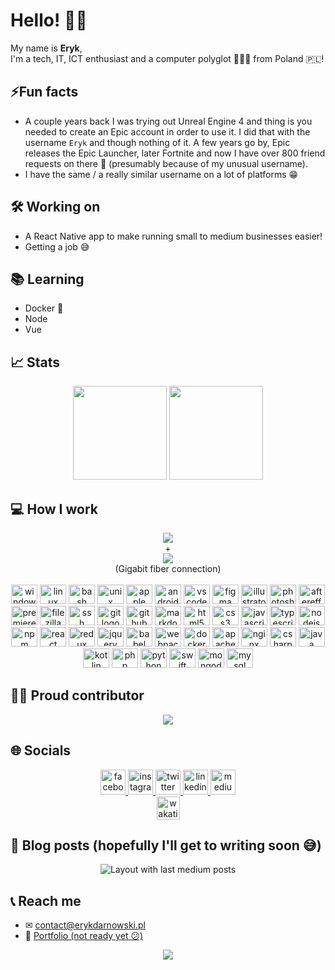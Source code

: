 # Hello! 👋🏼

My name is **Eryk**,\
I'm a tech, IT, ICT enthusiast and a computer polyglot 👨🏼‍💻 from Poland 🇵🇱!</p>

## ⚡Fun facts

- A couple years back I was trying out Unreal Engine 4 and thing is you needed to create an Epic account in order to use it. I did that with the username `Eryk` and though nothing of it. A few years go by, Epic releases the Epic Launcher, later Fortnite and now I have over 800 friend requests on there 🤯 (presumably because of my unusual username).
- I have the same / a really similar username on a lot of platforms 😁

## 🛠 Working on

- A React Native app to make running small to medium businesses easier!
- Getting a job 😅

## 📚 Learning

- Docker 🐳
- Node
- Vue

## 📈 Stats

<div align="center">
  <img src="https://github-readme-stats.vercel.app/api?show_icons=true&username=ErykDarnowski&theme=monokai&hide_border=true&include_all_commits=true&count_private=true" height="150" />
  <img src="https://github-readme-streak-stats.herokuapp.com/?user=ErykDarnowski&theme=monokai&hide_border=true" height="150" />
</div>

## 💻 How I work

<div align="center">
  <img src="https://user-images.githubusercontent.com/81530705/187747904-d2bfba91-28a6-4ae5-b7a5-e76c4d75727d.png" />
  <br />
  +
  <br />  
  <img src="https://user-images.githubusercontent.com/81530705/187747929-0bb81a9b-c71c-4546-a067-77bed7e5d26a.png" />
  <br />
  (Gigabit fiber connection)
  <br />
  <br />
  
  <img src="https://cdn.jsdelivr.net/gh/devicons/devicon/icons/windows8/windows8-original.svg" height="31" width="42" alt="windows8 logo" />
  <img src="https://cdn.jsdelivr.net/gh/devicons/devicon/icons/linux/linux-original.svg" height="31" width="42" alt="linux logo" />
  <img src="https://cdn.jsdelivr.net/gh/devicons/devicon/icons/bash/bash-original.svg" height="31" width="42" alt="bash logo" />
  <img src="https://cdn.jsdelivr.net/gh/devicons/devicon/icons/unix/unix-original.svg" height="31" width="42" alt="unix logo" />
  <img src="https://cdn.jsdelivr.net/gh/devicons/devicon/icons/apple/apple-original.svg" height="31" width="42" alt="apple logo" />
  <img src="https://cdn.jsdelivr.net/gh/devicons/devicon/icons/android/android-original.svg" height="31" width="42" alt="android logo" />
  <img src="https://cdn.jsdelivr.net/gh/devicons/devicon/icons/vscode/vscode-original.svg" height="31" width="42" alt="vscode logo" />
  <img src="https://cdn.jsdelivr.net/gh/devicons/devicon/icons/figma/figma-original.svg" height="31" width="42" alt="figma logo" />
  <img src="https://cdn.jsdelivr.net/gh/devicons/devicon/icons/illustrator/illustrator-plain.svg" height="31" width="42" alt="illustrator logo" />
  <img src="https://cdn.jsdelivr.net/gh/devicons/devicon/icons/photoshop/photoshop-plain.svg" height="31" width="42" alt="photoshop logo" />
  <img src="https://cdn.jsdelivr.net/gh/devicons/devicon/icons/aftereffects/aftereffects-original.svg" height="31" width="42" alt="aftereffects logo" />
  <img src="https://cdn.jsdelivr.net/gh/devicons/devicon/icons/premierepro/premierepro-plain.svg" height="31" width="42" alt="premierepro logo" />
  <img src="https://cdn.jsdelivr.net/gh/devicons/devicon/icons/filezilla/filezilla-plain.svg" height="31" width="42" alt="filezilla logo" />
  <img src="https://cdn.jsdelivr.net/gh/devicons/devicon/icons/ssh/ssh-original.svg" height="31" width="42" alt="ssh logo" />
  <img src="https://cdn.jsdelivr.net/gh/devicons/devicon/icons/git/git-original.svg" height="31" width="42" alt="git logo" />
  <img src="https://cdn.jsdelivr.net/gh/devicons/devicon/icons/github/github-original.svg" height="31" width="42" alt="github logo" />
  <img src="https://cdn.jsdelivr.net/gh/devicons/devicon/icons/markdown/markdown-original.svg" height="31" width="42" alt="markdown logo" />
  <img src="https://cdn.jsdelivr.net/gh/devicons/devicon/icons/html5/html5-original.svg" height="31" width="42" alt="html5 logo" />
  <img src="https://cdn.jsdelivr.net/gh/devicons/devicon/icons/css3/css3-original.svg" height="31" width="42" alt="css3 logo" />
  <img src="https://cdn.jsdelivr.net/gh/devicons/devicon/icons/javascript/javascript-original.svg" height="31" width="42" alt="javascript logo" />
  <img src="https://cdn.jsdelivr.net/gh/devicons/devicon/icons/typescript/typescript-original.svg" height="31" width="42" alt="typescript logo" />
  <img src="https://cdn.jsdelivr.net/gh/devicons/devicon/icons/nodejs/nodejs-original.svg" height="31" width="42" alt="nodejs logo" />
  <img src="https://cdn.jsdelivr.net/gh/devicons/devicon/icons/npm/npm-original-wordmark.svg" height="31" width="42" alt="npm logo" />
  <img src="https://cdn.jsdelivr.net/gh/devicons/devicon/icons/react/react-original.svg" height="31" width="42" alt="react logo" />
  <img src="https://cdn.jsdelivr.net/gh/devicons/devicon/icons/redux/redux-original.svg" height="31" width="42" alt="redux logo" />
  <img src="https://cdn.jsdelivr.net/gh/devicons/devicon/icons/jquery/jquery-original.svg" height="31" width="42" alt="jquery logo" />
  <img src="https://cdn.jsdelivr.net/gh/devicons/devicon/icons/babel/babel-original.svg" height="31" width="42" alt="babel logo" />
  <img src="https://cdn.jsdelivr.net/gh/devicons/devicon/icons/webpack/webpack-original.svg" height="31" width="42" alt="webpack logo" />
  <img src="https://cdn.jsdelivr.net/gh/devicons/devicon/icons/docker/docker-original.svg" height="31" width="42" alt="docker logo" />
  <img src="https://cdn.jsdelivr.net/gh/devicons/devicon/icons/apache/apache-original.svg" height="31" width="42" alt="apache logo" />
  <img src="https://cdn.jsdelivr.net/gh/devicons/devicon/icons/nginx/nginx-original.svg" height="31" width="42" alt="nginx logo" />
  <img src="https://cdn.jsdelivr.net/gh/devicons/devicon/icons/csharp/csharp-original.svg" height="31" width="42" alt="csharp logo" />
  <img src="https://cdn.jsdelivr.net/gh/devicons/devicon/icons/java/java-original.svg" height="31" width="42" alt="java logo" />
  <img src="https://cdn.jsdelivr.net/gh/devicons/devicon/icons/kotlin/kotlin-original.svg" height="31" width="42" alt="kotlin logo" />
  <img src="https://cdn.jsdelivr.net/gh/devicons/devicon/icons/php/php-original.svg" height="31" width="42" alt="php logo" />
  <img src="https://cdn.jsdelivr.net/gh/devicons/devicon/icons/python/python-original.svg" height="31" width="42" alt="python logo" />
  <img src="https://cdn.jsdelivr.net/gh/devicons/devicon/icons/swift/swift-original.svg" height="31" width="42" alt="swift logo" />
  <img src="https://cdn.jsdelivr.net/gh/devicons/devicon/icons/mongodb/mongodb-original.svg" height="31" width="42" alt="mongodb logo" />
  <img src="https://cdn.jsdelivr.net/gh/devicons/devicon/icons/mysql/mysql-original.svg" height="31" width="42" alt="mysql logo" />
</div>

## 🐱‍🏍 Proud contributor

<div align="center">
  <a href="https://github.com/cschlosser/doxdocgen">
    <img src="https://github-readme-stats.vercel.app/api/pin/?username=ErykDarnowski&theme=monokai&hide_border=true&repo=return-youtube-dislike" />
  </a>  
</div>

## 🌐 Socials

<div align="center">
  <a href="https://www.facebook.com/eryk.darnowski/">
    <img src="https://img.shields.io/static/v1?message=Facebook&logo=facebook&label=&color=1877F2&logoColor=white&labelColor=&style=for-the-badge" height="40" alt="facebook logo" />
  </a>
  <a href="https://www.instagram.com/erykdarnowski/">
    <img src="https://img.shields.io/static/v1?message=Instagram&logo=instagram&label=&color=E4405F&logoColor=white&labelColor=&style=for-the-badge" height="40" alt="instagram logo" />
  </a>
  <a href="https://twitter.com/erykdarnowski">
    <img src="https://img.shields.io/static/v1?message=Twitter&logo=twitter&label=&color=1DA1F2&logoColor=white&labelColor=&style=for-the-badge" height="40" alt="twitter logo" />
  </a>
  <a href="https://www.linkedin.com/in/eryk-darnowski-12981a228/">
    <img src="https://img.shields.io/static/v1?message=LinkedIn&logo=linkedin&label=&color=0077B5&logoColor=white&labelColor=&style=for-the-badge" height="40" alt="linkedin logo" />
  </a>
  <a href="https://medium.com/@erykdarnowski">
    <img src="https://img.shields.io/static/v1?message=Medium&logo=medium&label=&color=12100E&logoColor=white&labelColor=&style=for-the-badge" height="40" alt="medium logo"/>
  </a>
  <br/>
  <a href="https://wakatime.com/@ErykDarnowski"><img src="https://wakatime.com/badge/user/b1117edb-fe95-4f32-86dc-c2ec70524094.svg?style=for-the-badge" height="37"  alt="wakatime logo" /></a>
</div>

## 📝 Blog posts (hopefully I'll get to writing soon 😅)

<div align="center">
  <img src="https://github-read-medium-git-main.pahlevikun.vercel.app/latest?limit=4&username=@erykdarnowski&theme=dark" alt="Layout with last medium posts" />
</div>

## 📞 Reach me

- ✉ <a href="mailto:contact@erykdarnowski.pl">contact@erykdarnowski.pl</a>
- 👔 <a href="https://www.erykdarnowski.pl">Portfolio (not ready yet 😕)</a>

<div align="center">
  <img src="https://profile-counter.glitch.me/ErykDarnowski/count.svg?" />
</div>
